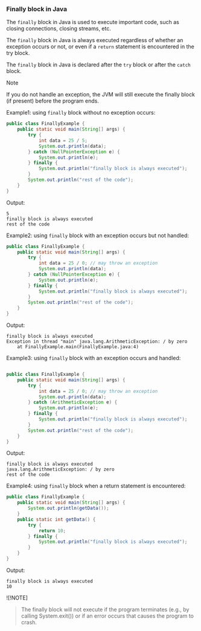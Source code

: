 ### Finally block in Java

The `finally` block in Java is used to execute important code, such as closing connections, closing streams, etc.

The `finally` block in Java is always executed regardless of whether an exception occurs or not, or even if a `return` statement is encountered in the try block.

The `finally` block in Java is declared after the `try` block or after the `catch` block.

> [!NOTE]  
>  If you do not handle an exception, the JVM will still execute the finally block (if present) before the program ends.

Example1: using `finally` block without no exception occurs:
```java
public class FinallyExample {
    public static void main(String[] args) {
        try {
            int data = 25 / 5;
            System.out.println(data);
        } catch (NullPointerException e) {
            System.out.println(e);
        } finally {
            System.out.println("finally block is always executed");
        }
        System.out.println("rest of the code");
    }
}
```
Output:
```
5
finally block is always executed
rest of the code
```

Example2: using `finally` block with an exception occurs but not handled:
```java
public class FinallyExample {
    public static void main(String[] args) {
        try {
            int data = 25 / 0; // may throw an exception
            System.out.println(data);
        } catch (NullPointerException e) {
            System.out.println(e);
        } finally {
            System.out.println("finally block is always executed");
        }
        System.out.println("rest of the code");
    }
}
```
Output:
```
finally block is always executed
Exception in thread "main" java.lang.ArithmeticException: / by zero
    at FinallyExample.main(FinallyExample.java:4)
```

Example3: using `finally` block with an exception occurs and handled:
```java

public class FinallyExample {
    public static void main(String[] args) {
        try {
            int data = 25 / 0; // may throw an exception
            System.out.println(data);
        } catch (ArithmeticException e) {
            System.out.println(e);
        } finally {
            System.out.println("finally block is always executed");
        }
        System.out.println("rest of the code");
    }
}
```
Output:
```
finally block is always executed
java.lang.ArithmeticException: / by zero
rest of the code
```

Example4: using `finally` block when a return statement is encountered:
```java
public class FinallyExample {
    public static void main(String[] args) {
        System.out.println(getData());
    }
    public static int getData() {
        try {
            return 10;
        } finally {
            System.out.println("finally block is always executed");
        }
    }
}
```
Output:
```
finally block is always executed
10
```

![!NOTE]
> The finally block will not execute if the program terminates (e.g., by calling System.exit()) or if an error occurs that causes the program to crash. 



